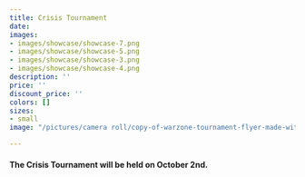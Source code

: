 ```yaml
---
title: Crisis Tournament
date: 
images:
- images/showcase/showcase-7.png
- images/showcase/showcase-5.png
- images/showcase/showcase-3.png
- images/showcase/showcase-4.png
description: ''
price: ''
discount_price: ''
colors: []
sizes:
- small
image: "/pictures/camera roll/copy-of-warzone-tournament-flyer-made-with-postermywall-1.jpg"

---
```

#### The Crisis Tournament will be held on October 2nd.